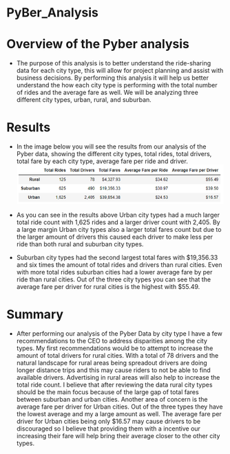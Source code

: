 # PyBer_Analysis

# Overview of the Pyber analysis
- The purpose of this analysis is to better understand the ride-sharing data for each city type, this will allow for project planning and assist with business decisions. By performing this analysis it will help us better understand the how each city type is performing with the total number of rides and the average fare as well. We will be analyzing three different city types, urban, rural, and suburban.

# Results
- In the image below you will see the results from our analysis of the Pyber data, showing the different city types, total rides, total drivers, total fare by each city type, average fare per ride and driver. 
![](Resources/pyber_outcome.PNG)

- As you can see in the results above Urban city types had a much larger total ride count with 1,625 rides and a larger driver count with 2,405. By a large margin Urban city types also a larger total fares count but due to the larger amount of drivers this caused each driver to make less per ride than both rural and suburban city types. 

- Suburban city types had the second largest total fares with $19,356.33 and six times the amount of total rides and drivers than rural cities. Even with more total rides suburban cities had a lower average fare by per ride than rural cities. Out of the three city types you can see that the average fare per driver for rural cities is the highest with $55.49. 

# Summary
- After performing our analysis of the Pyber Data by city type I have a few recommendations to the CEO to address disparities among the city types. My first recommendations would be to attempt to increase the amount of total drivers for rural cities. With a total of 78 drivers and the natural landscape for rural areas being spreadout drivers are doing longer distance trips and this may cause riders to not be able to find available drivers. Advertising in rural areas will also help to increase the total ride count. I believe that after reviewing the data rural city types should be the main focus because of the large gap of total fares between suburban and urban cities. Another area of concern is the average fare per driver for Urban cities. Out of the three types they have the lowest average and my a large amount as well. The average fare per driver for Urban cities being only $16.57 may cause drivers to be discouraged so I believe that providing them with a incentive our increasing their fare will help bring their average closer to the other city types. 
